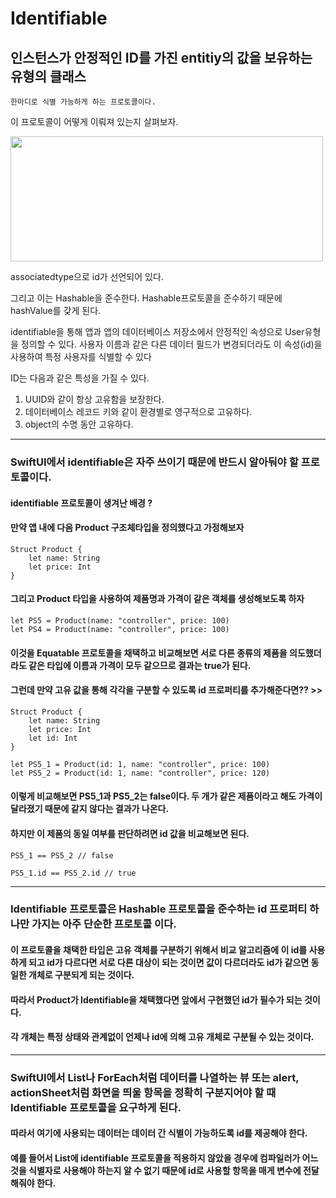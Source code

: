 # Identifiable
## 인스턴스가 안정적인 ID를 가진 entitiy의 값을 보유하는 유형의 클래스

    한마디로 식별 가능하게 하는 프로토콜이다.

이 프로토콜이 어떻게 이뤄져 있는지 살펴보자.

<img src="https://user-images.githubusercontent.com/88191880/170877563-6db201e0-9afa-4efa-9f2d-53149c431afb.png" width="500" height="200"/>

associatedtype으로 id가 선언되어 있다.

그리고 이는 Hashable을 준수한다.
Hashable프로토콜을 준수하기 때문에 hashValue를 갖게 된다.

identifiable을 통해 앱과 앱의 데이터베이스 저장소에서 안정적인 속성으로 User유형을 정의할 수 있다. 사용자 이름과 같은 다른 데이터 필드가 변경되더라도 이 속성(id)을 사용하여 특정 사용자를 식별할 수 있다

ID는 다음과 같은 특성을 가질 수 있다.

1. UUID와 같이 항상 고유함을 보장한다.
2. 데이터베이스 레코드 키와 같이 환경별로 영구적으로 고유하다.
3. object의 수명 동안 고유하다.

--------------------

### SwiftUI에서 identifiable은 자주 쓰이기 때문에 반드시 알아둬야 할 프로토콜이다.

#### identifiable 프로토콜이 생겨난 배경 ?

#### 만약 앱 내에 다음 Product 구조체타입을 정의했다고 가정해보자

    Struct Product {
        let name: String
        let price: Int
    }

#### 그리고 Product 타입을 사용하여 제품명과 가격이 같은 객체를 생성해보도록 하자

    let PS5 = Product(name: "controller", price: 100)
    let PS4 = Product(name: "controller", price: 100)

#### 이것을 Equatable 프로토콜을 채택하고 비교해보면 서로 다른 종류의 제품을 의도했더라도 같은 타입에 이름과 가격이 모두 같으므로 결과는 true가 된다.

#### 그런데 만약 고유 값을 통해 각각을 구분할 수 있도록 id 프로퍼티를 추가해준다면?? >>

    Struct Product {
        let name: String
        let price: Int
        let id: Int
    }

    let PS5_1 = Product(id: 1, name: "controller", price: 100)
    let PS5_2 = Product(id: 1, name: "controller", price: 120)

#### 이렇게 비교해보면 PS5_1과 PS5_2는 false이다. 두 개가 같은 제품이라고 해도 가격이 달라졌기 때문에 같지 않다는 결과가 나온다.

#### 하지만 이 제품의 동일 여부를 판단하려면 id 값을 비교해보면 된다.

    PS5_1 == PS5_2 // false

    PS5_1.id == PS5_2.id // true

---------------

### Identifiable 프로토콜은 Hashable 프로토콜을 준수하는 id 프로퍼티 하나만 가지는 아주 단순한 프로토콜 이다.

#### 이 프로토콜을 채택한 타입은 고유 객체를 구분하기 위해서 비교 알고리즘에 이 id를 사용하게 되고 id가 다르다면 서로 다른 대상이 되는 것이면 값이 다르더라도 id가 같으면 동일한 개체로 구분되게 되는 것이다.

#### 따라서 Product가 Identifiable을 채택했다면 앞에서 구현했던 id가 필수가 되는 것이다.

#### 각 개체는 특정 상태와 관계없이 언제나 id에 의해 고유 개체로 구분될 수 있는 것이다.

--------------
### SwiftUI에서 List나 ForEach처럼 데이터를 나열하는 뷰 또는 alert, actionSheet처럼 화면을 띄울 항목을 정확히 구분지어야 할 때 Identifiable 프로토콜을 요구하게 된다.

#### 따라서 여기에 사용되는 데이터는 데이터 간 식별이 가능하도록 id를 제공해야 한다.

#### 예를 들어서 List에 identifiable 프로토콜을 적용하지 않았을 경우에 컴파일러가 어느 것을 식별자로 사용해야 하는지 알 수 없기 때문에 id로 사용할 항목을 매게 변수에 전달해줘야 한다.
